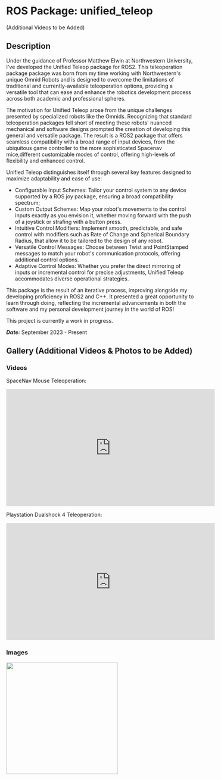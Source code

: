 # ROS Package: unified_teleop

(Additional Videos to be Added)

## Description
Under the guidance of Professor Matthew Elwin at Northwestern University, I've developed the Unified Teleop package for ROS2. This teleoperation package package was born from my time working with Northwestern's unique Omnid Robots and is designed to overcome the limitations of traditional and currently-available teleoperation options, providing a versatile tool that can ease and enhance the robotics development process across both academic and professional spheres.

The motivation for Unified Teleop arose from the unique challenges presented by specialized robots like the Omnids. Recognizing that standard teleoperation packages fell short of meeting these robots' nuanced mechanical and software designs prompted the creation of developing this general and versatile package. The result is a ROS2 package that offers seamless compatibility with a broad range of input devices, from the ubiquitous game controller to the more sophisticated Spacenav mice,different customizable modes of control, offering high-levels of flexibility and enhanced control.

Unified Teleop distinguishes itself through several key features designed to maximize adaptability and ease of use:
- Configurable Input Schemes: Tailor your control system to any device supported by a ROS joy package, ensuring a broad compatibility spectrum;
- Custom Output Schemes: Map your robot's movements to the control inputs exactly as you envision it, whether moving forward with the push of a joystick or strafing with a button press.
- Intuitive Control Modifiers: Implement smooth, predictable, and safe control with modifiers such as Rate of Change and Spherical Boundary Radius, that  allow it to be tailored to the design of any robot.
- Versatile Control Messages: Choose between Twist and PointStamped messages to match your robot's communication protocols, offering additional control options.
- Adaptive Control Modes: Whether you prefer the direct mirroring of inputs or incremental control for precise adjustments, Unified Teleop accommodates diverse operational strategies.

This package is the result of an iterative process, improving alongside my developing proficiency in ROS2 and C++. It presented a great opportunity to learn through doing, reflecting the incremental advancements in both the software and my personal development journey in the world of ROS!

This project is currently a work in progress.

***Date:*** September 2023 - Present

## Gallery (Additional Videos & Photos to be Added)
### Videos

SpaceNav Mouse Teleoperation:

<iframe
    width="560" height="315"
    src="https://www.youtube.com/embed/xZ4kPcouIlM?si=-L47zPXJ9MUwNPC3"
    frameborder="0"
    allow="autoplay; encrypted-media"
    allowfullscreen
>
</iframe>

Playstation Dualshock 4 Teleoperation:

<iframe
    width="560" height="315"
    src="https://www.youtube.com/embed/RUmazUzi7jI?si=nuFQe0I9QSBQKxJS"
    frameborder="0"
    allow="autoplay; encrypted-media"
    allowfullscreen
>
</iframe>

### Images

<img src="https://github.com/dkoh555/dkoh555.github.io/assets/107823507/8ddfa7a5-78e6-47ce-aea6-72a3dfd8eeea" height="300">
